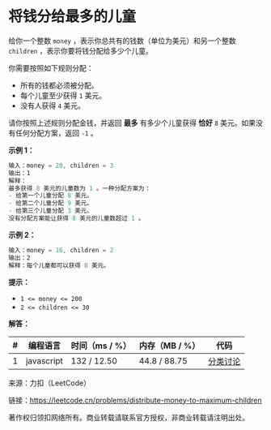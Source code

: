 # 将钱分给最多的儿童

给你一个整数 `money` ，表示你总共有的钱数（单位为美元）和另一个整数 `children` ，表示你要将钱分配给多少个儿童。

你需要按照如下规则分配：

- 所有的钱都必须被分配。
- 每个儿童至少获得 `1` 美元。
- 没有人获得 `4` 美元。

请你按照上述规则分配金钱，并返回 **最多** 有多少个儿童获得 **恰好** `8` 美元。如果没有任何分配方案，返回 `-1` 。

**示例 1：**

``` javascript
输入：money = 20, children = 3
输出：1
解释：
最多获得 8 美元的儿童数为 1 。一种分配方案为：
- 给第一个儿童分配 8 美元。
- 给第二个儿童分配 9 美元。
- 给第三个儿童分配 3 美元。
没有分配方案能让获得 8 美元的儿童数超过 1 。
```

**示例 2：**

``` javascript
输入：money = 16, children = 2
输出：2
解释：每个儿童都可以获得 8 美元。
```

**提示：**

- `1 <= money <= 200`
- `2 <= children <= 30`

**解答：**

**#**|**编程语言**|**时间（ms / %）**|**内存（MB / %）**|**代码**
--|--|--|--|--
1|javascript|132 / 12.50|44.8 / 88.75|[分类讨论](./javascript/ac_v1.js)

来源：力扣（LeetCode）

链接：https://leetcode.cn/problems/distribute-money-to-maximum-children

著作权归领扣网络所有。商业转载请联系官方授权，非商业转载请注明出处。
